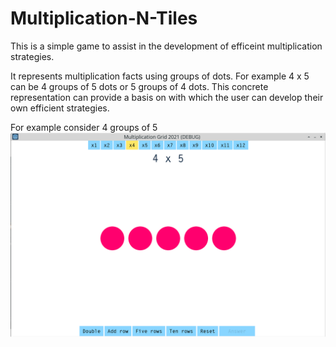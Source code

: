 # Multiplication-N-Tiles

This is a simple game to assist in the development of efficeint multiplication strategies. 

It represents multiplication facts using groups of dots. For example 4 x 5 can be 4 groups of 5 dots or 5 groups of 4 dots. This concrete representation can
provide a basis on with which the user can develop their own efficient strategies.

For example consider 4 groups of 5
![Usage Example 1](./examples/1.png?raw=true "Example 1")
